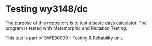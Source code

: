 # Testing wy3148/dc

The purpose of this repository is to test a [basic days calculator](https://github.com/wy3148/dc). The program is tested with Metamorphic and Mutation Testing.

This test is part of SWE30009 - Testing & Reliability unit.

